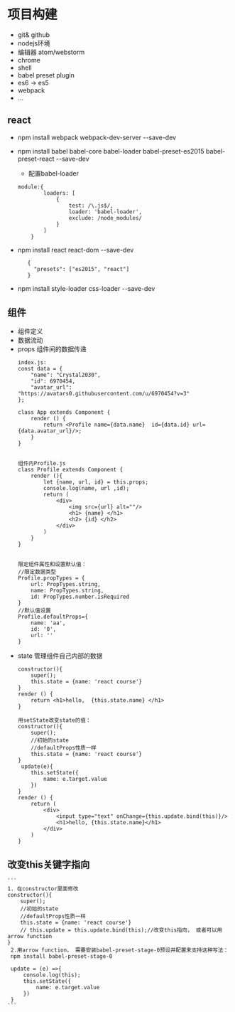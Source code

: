 # 项目构建
- git& github
- nodejs环境
- 编辑器 atom/webstorm
- chrome
- shell
- babel preset plugin
- es6 -> es5
- webpack
- ...

## react
-  npm install webpack webpack-dev-server --save-dev
-  npm install babel babel-core babel-loader babel-preset-es2015 babel-preset-react --save-dev
   - 配置babel-loader
   ```
   module:{
           loaders: [
               {
                   test: /\.js$/,
                   loader: 'babel-loader',
                   exclude: /node_modules/
               }
           ]
       }
    ```
-  npm install react react-dom --save-dev
    ```
       {
         "presets": ["es2015", "react"]
       }
   ```
   
-  npm install style-loader css-loader --save-dev


## 组件
- 组件定义
- 数据流动
- props 组件间的数据传递
    ```
    index.js:
    const data = {
        "name": "Crystal2030",
        "id": 6970454,
        "avatar_url": "https://avatars0.githubusercontent.com/u/6970454?v=3"
    };
    
    class App extends Component {
        render () {
            return <Profile name={data.name}  id={data.id} url={data.avatar_url}/>;
        }
    }
    
    
    组件内Profile.js
    class Profile extends Component {
        render (){
            let {name, url, id} = this.props;
            console.log(name, url ,id);
            return (
                <div>
                    <img src={url} alt=""/>
                    <h1> {name} </h1>
                    <h2> {id} </h2>
                </div>
            )
        }
    }
    
    
    限定组件属性和设置默认值：
    //限定数据类型
    Profile.propTypes = {
        url: PropTypes.string,
        name: PropTypes.string,
        id: PropTypes.number.isRequired
    }
    //默认值设置
    Profile.defaultProps={
        name: 'aa',
        id: '0',
        url: ''
    }
    ```
- state 管理组件自己内部的数据
    ```
  constructor(){
        super();
        this.state = {name: 'react course'}
    }
    render () {
        return <h1>hello,  {this.state.name} </h1>
    }
    
    用setState改变state的值：
    constructor(){
        super();
        //初始的state
        //defaultProps性质一样
        this.state = {name: 'react course'}
    }
     update(e){
        this.setState({
            name: e.target.value
        })
    }
    render () {
        return (
            <div>
                <input type="text" onChange={this.update.bind(this)}/>
                <h1>hello, {this.state.name}</h1>
            </div>
        )
    }
    ```
## 改变this关键字指向
    ```
    1. 在constructor里面修改
    constructor(){
        super();
        //初始的state
        //defaultProps性质一样
        this.state = {name: 'react course'}
        // this.update = this.update.bind(this);//改变this指向， 或者可以用arrow function
    }
     2.用arrow function， 需要安装babel-preset-stage-0预设并配置来支持这种写法：
     npm install babel-preset-stage-0
     
     update = (e) =>{
         console.log(this);
         this.setState({
             name: e.target.value
         })
     }
    ```
    
 
    
